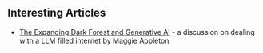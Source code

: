 ## Interesting Articles

- [The Expanding Dark Forest and Generative AI](https://maggieappleton.com/ai-dark-forest) - a discussion on dealing with a LLM filled internet by Maggie Appleton
